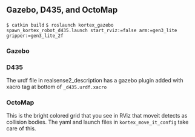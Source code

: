 ## Gazebo, D435, and OctoMap
`$ catkin build`
`$ roslaunch kortex_gazebo spawn_kortex_robot_d435.launch start_rviz:=false arm:=gen3_lite gripper:=gen3_lite_2f`
### Gazebo


### D435
The urdf file in realsense2_description has a gazebo plugin added with xacro tag at bottom of `_d435.urdf.xacro`

### OctoMap
This is the bright colored grid that you see in RViz that moveit detects as collision bodies.
The yaml and launch files in `kortex_move_it_config` take care of this.

